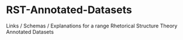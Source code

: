# RST-Annotated-Datasets
Links / Schemas / Explanations for a range Rhetorical Structure Theory Annotated Datasets
